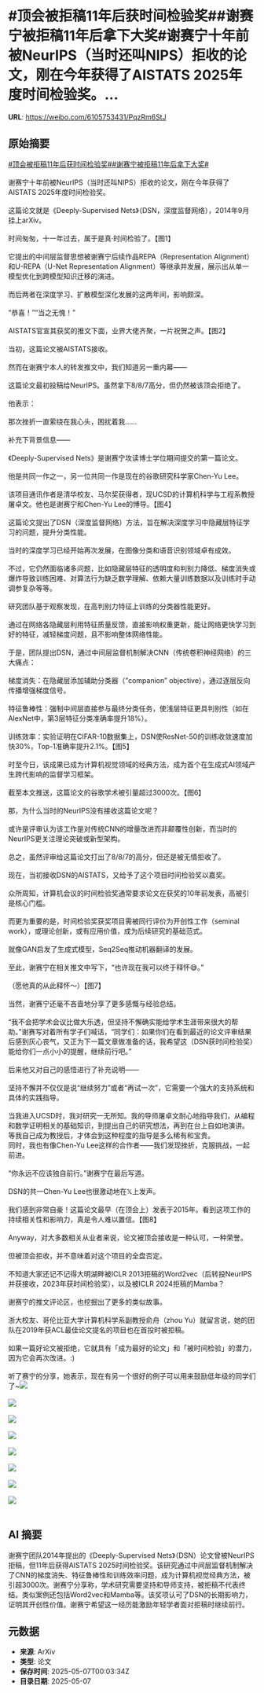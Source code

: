 # #顶会被拒稿11年后获时间检验奖##谢赛宁被拒稿11年后拿下大奖#谢赛宁十年前被NeurIPS（当时还叫NIPS）拒收的论文，刚在今年获得了AISTATS 2025年度时间检验奖。...

**URL**: https://weibo.com/6105753431/PqzRm6StJ

## 原始摘要

<a href="https://m.weibo.cn/search?containerid=231522type%3D1%26t%3D10%26q%3D%23%E9%A1%B6%E4%BC%9A%E8%A2%AB%E6%8B%92%E7%A8%BF11%E5%B9%B4%E5%90%8E%E8%8E%B7%E6%97%B6%E9%97%B4%E6%A3%80%E9%AA%8C%E5%A5%96%23&amp;extparam=%23%E9%A1%B6%E4%BC%9A%E8%A2%AB%E6%8B%92%E7%A8%BF11%E5%B9%B4%E5%90%8E%E8%8E%B7%E6%97%B6%E9%97%B4%E6%A3%80%E9%AA%8C%E5%A5%96%23" data-hide=""><span class="surl-text">#顶会被拒稿11年后获时间检验奖#</span></a><a href="https://m.weibo.cn/search?containerid=231522type%3D1%26t%3D10%26q%3D%23%E8%B0%A2%E8%B5%9B%E5%AE%81%E8%A2%AB%E6%8B%92%E7%A8%BF11%E5%B9%B4%E5%90%8E%E6%8B%BF%E4%B8%8B%E5%A4%A7%E5%A5%96%23&amp;extparam=%23%E8%B0%A2%E8%B5%9B%E5%AE%81%E8%A2%AB%E6%8B%92%E7%A8%BF11%E5%B9%B4%E5%90%8E%E6%8B%BF%E4%B8%8B%E5%A4%A7%E5%A5%96%23" data-hide=""><span class="surl-text">#谢赛宁被拒稿11年后拿下大奖#</span></a><br><br>谢赛宁十年前被NeurIPS（当时还叫NIPS）拒收的论文，刚在今年获得了AISTATS 2025年度时间检验奖。<br><br>这篇论文就是《Deeply-Supervised Nets》（DSN，深度监督网络），2014年9月挂上arXiv。<br><br>时间匆匆，十一年过去，属于是真·时间检验了。【图1】  <br><br>它提出的中间层监督思想被谢赛宁后续作品REPA（Representation Alignment）和U-REPA（U-Net Representation Alignment）等继承并发展，展示出从单一模型优化到跨模型知识迁移的演进。<br><br>而后两者在深度学习、扩散模型深化发展的这两年间，影响颇深。<br><br>“恭喜！”“当之无愧！”<br><br>AISTATS官宣其获奖的推文下面，业界大佬齐聚，一片祝贺之声。【图2】<br><br>当初，这篇论文被AISTATS接收。<br><br>然而在谢赛宁本人的转发推文中，我们知道另一重内幕——<br><br>这篇论文最初投稿给NeurIPS。虽然拿下8/8/7高分，但仍然被该顶会拒绝了。<br><br>他表示：<br><br>那次挫折一直萦绕在我心头，困扰着我……<br><br>补充下背景信息——<br><br>《Deeply-Supervised Nets》是谢赛宁攻读博士学位期间提交的第一篇论文。<br><br>他是共同一作之一，另一位共同一作是现在的谷歌研究科学家Chen-Yu Lee。<br><br>该项目通讯作者是清华校友、马尔奖获得者，现UCSD的计算机科学与工程系教授屠卓文。他也是谢赛宁和Chen-Yu Lee的博导。【图4】  <br><br>这篇论文提出了DSN（深度监督网络）方法，旨在解决深度学习中隐藏层特征学习的问题，提升分类性能。<br><br>当时的深度学习已经开始再次发展，在图像分类和语音识别领域卓有成效。<br><br>不过，它仍然面临诸多问题，比如隐藏层特征的透明度和判别力降低、梯度消失或爆炸导致训练困难、对算法行为缺乏数学理解、依赖大量训练数据以及训练时手动调参复杂等等。<br><br>研究团队基于观察发现，在高判别力特征上训练的分类器性能更好。<br><br>通过在网络各隐藏层利用特征质量反馈，直接影响权重更新，能让网络更快学习到好的特征，减轻梯度问题，且不影响整体网络性能。<br><br>于是，团队提出DSN，通过中间层监督机制解决CNN（传统卷积神经网络）的三大痛点：<br><br>梯度消失：在隐藏层添加辅助分类器（”companion” objective），通过逐层反向传播增强梯度信号。  <br><br>特征鲁棒性：强制中间层直接参与最终分类任务，使浅层特征更具判别性（如在AlexNet中，第3层特征分类准确率提升18%）。  <br><br>训练效率：实验证明在CIFAR-10数据集上，DSN使ResNet-50的训练收敛速度加快30%，Top-1准确率提升2.1%。【图5】  <br><br>时至今日，该成果已成为计算机视觉领域的经典方法，成为首个在生成式AI领域产生跨代影响的监督学习框架。<br><br>截至本文推送，这篇论文的谷歌学术被引量超过3000次。【图6】  <br><br>那，为什么当时的NeurIPS没有接收这篇论文呢？<br><br>或许是评审认为该工作是对传统CNN的增量改进而非颠覆性创新，而当时的NeurIPS更关注理论突破或新型架构。<br><br>总之，虽然评审给这篇论文打出了8/8/7的高分，但还是被无情拒收了。<br><br>现在，当初接收DSN的AISTATS，又给予了这个项目时间检验奖以嘉奖。<br><br>众所周知，计算机会议的时间检验奖通常要求论文在获奖的10年前发表，高被引是核心门槛。<br><br>而更为重要的是，时间检验奖获奖项目需被同行评价为开创性工作（seminal work），或理论创新，或有应用价值，成为后续研究的基础范式。<br><br>就像GAN启发了生成式模型，Seq2Seq推动机器翻译的发展。<br><br>至此，谢赛宁在相关推文中写下，“也许现在我可以终于释怀😅。”<br><br>（愿他真的从此释怀～）【图7】  <br><br>当然，谢赛宁还毫不吝啬地分享了更多感慨与经验总结。<br><br>“我不会把学术会议比做大乐透，但坚持不懈确实能给学术生涯带来很大的帮助。”谢赛写对着所有学子们喊话，“同学们：如果你们在看到最近的论文评审结果后感到灰心丧气，又正为下一篇文章做准备的话，我希望这（DSN获时间检验奖）能给你们一点小小的提醒，继续前行吧。”<br><br>后来他又对自己的感悟进行了补充说明——<br><br>坚持不懈并不仅仅是说“继续努力”或者“再试一次”，它需要一个强大的支持系统和具体的实践指导。<br><br>当我进入UCSD时，我对研究一无所知。我的导师屠卓文耐心地指导我们，从编程和数学证明相关的基础知识，到提出自己的研究想法，再到在台上自如地演讲。  <br>等我自己成为教授后，才体会到这种程度的指导是多么稀有和宝贵。  <br>同时，我也有像Chen-Yu Lee这样的合作者——我们发现挫折，克服挑战，一起前进。<br><br>“你永远不应该独自前行。”谢赛宁在最后写道。<br><br>DSN的共一Chen-Yu Lee也很激动地在𝕏上发声。<br><br>我们感到非常自豪！这篇论文最早（在顶会上）发表于2015年。看到这项工作的持续相关性和影响力，真是令人难以置信。【图8】  <br><br>Anyway，对大多数相关从业者来说，论文被顶会接收是一种认可，一种荣誉。<br><br>但被顶会拒收，并不意味着对这个项目的全盘否定。<br><br>不知道大家还记不记得大明湖畔被ICLR 2013拒稿的Word2vec（后转投NeurIPS并获接收，2023年获时间检验奖），以及被ICLR 2024拒稿的Mamba？<br><br>谢赛宁的推文评论区，也挖掘出了更多的类似故事。<br><br>浙大校友、哥伦比亚大学计算机科学系副教授俞舟（zhou Yu）就留言说，她的团队在2019年获ACL最佳论文提名的项目也在首投时被拒稿。<br><br>如果一篇好论文被拒绝，它就具有「成为最好的论文」和「被时间检验」的潜力，因为它会再次改进。:)<br><br>听了赛宁的分享，她表示，现在有另一个很好的例子可以用来鼓励低年级的同学们了~<img style="" src="https://tvax2.sinaimg.cn/large/006Fd7o3gy1i15tqbu4xhj30v30k0kb7.jpg" referrerpolicy="no-referrer"><br><br><img style="" src="https://tvax1.sinaimg.cn/large/006Fd7o3gy1i15tqakdwjj30zk05u3zz.jpg" referrerpolicy="no-referrer"><br><br><img style="" src="https://tvax1.sinaimg.cn/large/006Fd7o3gy1i15tqbw6gvj30o80k0jwz.jpg" referrerpolicy="no-referrer"><br><br><img style="" src="https://tvax2.sinaimg.cn/large/006Fd7o3gy1i15tqd5l6wj30zk0exjzm.jpg" referrerpolicy="no-referrer"><br><br><img style="" src="https://tvax4.sinaimg.cn/large/006Fd7o3gy1i15tqc7snej30xw0k0wig.jpg" referrerpolicy="no-referrer"><br><br><img style="" src="https://tvax2.sinaimg.cn/large/006Fd7o3gy1i15tq99wm6j30zk0303zc.jpg" referrerpolicy="no-referrer"><br><br><img style="" src="https://tvax4.sinaimg.cn/large/006Fd7o3gy1i15tqc1upjj30zk0ftn7f.jpg" referrerpolicy="no-referrer"><br><br><img style="" src="https://tvax3.sinaimg.cn/large/006Fd7o3gy1i15tqbmp2qj30qo0k0dth.jpg" referrerpolicy="no-referrer"><br><br>

## AI 摘要

谢赛宁团队2014年提出的《Deeply-Supervised Nets》（DSN）论文曾被NeurIPS拒稿，但11年后获得AISTATS 2025时间检验奖。该研究通过中间层监督机制解决了CNN的梯度消失、特征鲁棒性和训练效率问题，成为计算机视觉经典方法，被引超3000次。谢赛宁分享称，学术研究需要坚持和导师支持，被拒稿不代表终结。类似案例还包括Word2vec和Mamba等。该奖项认可了DSN的长期影响力，证明其开创性价值。谢赛宁希望这一经历能激励年轻学者面对拒稿时继续前行。

## 元数据

- **来源**: ArXiv
- **类型**: 论文
- **保存时间**: 2025-05-07T00:03:34Z
- **目录日期**: 2025-05-07
